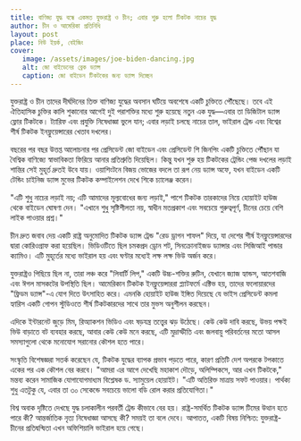 ```yaml
---
title: বাণিজ্য যুদ্ধ বন্ধে একমত যুক্তরাষ্ট্র ও চীন; এবার শুরু হলো টিকটক নাচের যুদ্ধ
author: চীন ও আমেরিকা প্রতিনিধি
layout: post
place: নিউ ইয়র্ক, বেইজিং
cover:
   image: /assets/images/joe-biden-dancing.jpg
   alt: জো বাইডেনের ব্রেক ড্যান্স
   caption: জো বাইডেন টিকটকের জন্য ড্যান্স দিচ্ছেন
---
```


যুক্তরাষ্ট্র ও চীন তাদের দীর্ঘদিনের তিক্ত বাণিজ্য যুদ্ধের অবসান ঘটিয়ে অবশেষে একটি চুক্তিতে পৌঁছেছে। তবে এই ঐতিহাসিক চুক্তির কালি শুকানোর আগেই দুই পরাশক্তির মধ্যে শুরু হয়েছে নতুন এক যুদ্ধ—এবার তা ডিজিটাল ড্যান্স ফ্লোর টিকটকে। ট্যারিফ এবং প্রযুক্তি নিষেধাজ্ঞা ভুলে যান; এবার লড়াই চলছে নাচের তাল, ভাইরাল ট্রেন্ড এবং বিশ্বের শীর্ষ টিকটক ইনফ্লুয়েন্সারের খেতাব দখলের।

বছরের পর বছর উত্তপ্ত আলোচনার পর প্রেসিডেন্ট জো বাইডেন এবং প্রেসিডেন্ট শি জিনপিং একটি চুক্তিতে পৌঁছান যা বৈশ্বিক বাণিজ্যে স্বাভাবিকতা ফিরিয়ে আনার প্রতিশ্রুতি দিয়েছিল। কিন্তু যখন শুরু হয় টিকটকের ট্রেন্ডিং পেজ দখলের লড়াই শান্তির সেই মুহূর্ত দ্রুতই উবে যায়। ওয়াশিংটনে বিজয় ভোজের বদলে তা রূপ নেয় ড্যান্স অফে, যখন বাইডেন একটি টেন্ডিং চাইনিজ ড্যান্স মুভের টিকটক কম্পাইলেশন দেখে শিকে চ্যালেঞ্জ করেন।

"এটি শুধু নাচের লড়াই নয়; এটি আমাদের মূল্যবোধের জন্য লড়াই," পাশে টিকটক তারকাদের নিয়ে হোয়াইট হাউজ থেকে বাইডেন ঘোষণা দেন। "এখানে শুধু সৃষ্টিশীলতা নয়, স্বাধীন মতপ্রকাশ এবং সবচেয়ে গুরুত্বপূর্ণ, চীনের চেয়ে বেশি লাইক পাওয়ার প্রশ্ন।"

চীন দ্রুত জবাব দেয় একটি রাষ্ট্র অনুমোদিত টিকটক ড্যান্স ট্রেন্ড "রেড ড্রাগন শাফল" দিয়ে, যা দেশের শীর্ষ ইনফ্লুয়েন্সারদের দ্বারা কোরিওগ্রাফ করা হয়েছিল। ভিডিওটিতে ছিল চমকপ্রদ ড্রোন শট, সিনক্রোনাইজড ড্যান্সার এবং সিজিআই পান্ডার ক্যামিও। এটি মুহূর্তের মধ্যে ভাইরাল হয় এবং ঘণ্টার মধ্যেই লক্ষ লক্ষ ভিউ অর্জন করে।

যুক্তরাষ্ট্রও পিছিয়ে ছিল না, তারা লঞ্চ করে "লিবার্টি লিপ," একটি উচ্চ-শক্তির রুটিন, যেখানে জ্যাজ হ্যান্ডস, আতশবাজি এবং ঈগল মাসকটের উপস্থিতি ছিল। আমেরিকান টিকটক ইনফ্লুয়েন্সাররা প্ল্যাটফর্মে এক্টিভ হয়, তাদের ফলোয়ারদের "ফ্রিডম ড্যান্স"-এ যোগ দিতে উৎসাহিত করে। এমনকি হোয়াইট হাউজ ইঙ্গিত দিয়েছে যে ভাইস প্রেসিডেন্ট কমলা হ্যারিস একটি গোপন স্টুডিওতে শীর্ষ টিকটকারদের সাথে তার মুভস অনুশীলন করছেন।

এদিকে ইন্টারনেট জুড়ে মিম, রিঅ্যাকশন ভিডিও এবং ষড়যন্ত্র তত্ত্বের ঝড় উঠেছে। কেউ কেউ দাবি করছে, উভয় পক্ষই ভিউ বাড়াতে বট ব্যবহার করছে, আবার কেউ কেউ মনে করছে, এটি মুদ্রাস্ফীতি এবং জলবায়ু পরিবর্তনের মতো আসল সমস্যাগুলো থেকে মনোযোগ সরানোর কৌশল হতে পারে।

সংস্কৃতি বিশেষজ্ঞরা সতর্ক করেছেন যে, টিকটক যুদ্ধের ব্যাপক প্রভাব পড়তে পারে, কারণ প্রতিটি দেশ অপরকে টপকাতে একের পর এক কৌশল বের করবে। "আমরা এর আগে দেখেছি মহাকাশ দৌড়ে, অলিম্পিকসে, আর এখন টিকটকে," মন্তব্য করেন সামাজিক যোগাযোগমাধ্যম বিশ্লেষক ড. স্যামুয়েল হোয়াইট। "এটি অতিরিক্ত মাত্রায় সফট পাওয়ার। পার্থক্য শুধু এতটুকু যে, এবার তা ৩০ সেকেন্ডে সবচেয়ে ভালো বডি রোল করার প্রতিযোগিতা।"

বিশ্ব অবাক দৃষ্টিতে দেখছে যুদ্ধ চলাকালীন পরবর্তী ট্রেন্ড কীভাবে বের হয়। রাষ্ট্র-সমর্থিত টিকটক ড্যান্স টিমের উত্থান হতে পারে কী? আন্তর্জাতিক নৃত্য নিষেধাজ্ঞা আসছে কী? সময়ই তা বলে দেবে। আপাতত, একটি বিষয় নিশ্চিত: যুক্তরাষ্ট্র-চীনের প্রতিদ্বন্দ্বিতা এখন অফিশিয়ালি ভাইরাল হয়ে গেছে।
